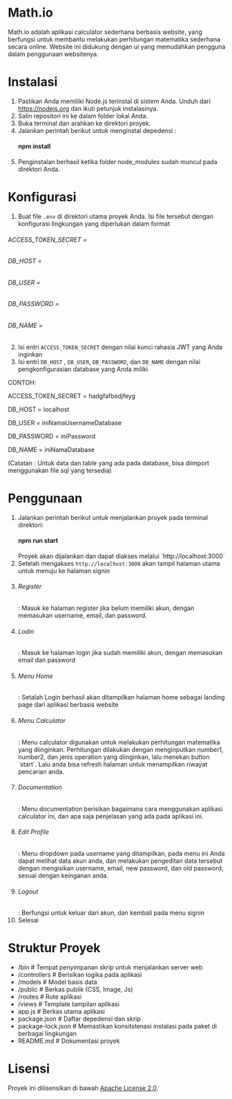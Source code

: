 # Math.io

Math.io adalah aplikasi calculator sederhana berbasis website, yang berfungsi untuk membantu melakukan perhitungan matematika sederhana secara online. Website ini didukung dengan ui yang memudahkan pengguna dalam penggunaan websitenya.

# Instalasi

1. Pastikan Anda memiliki Node.js terinstal di sistem Anda. Unduh dari https://nodejs.org  dan ikuti petunjuk instalasinya.
2. Salin repositori ini ke dalam folder lokal Anda.
3. Buka terminal dan arahkan ke direktori proyek.
4. Jalankan perintah berikut untuk menginstal depedensi :
   <h4>npm install</h4>
5. Penginstalan berhasil ketika folder node_modules sudah muncul pada direktori Anda.

# Konfigurasi
1. Buat file `.env` di direktori utama proyek Anda. Isi file tersebut dengan konfigurasi lingkungan yang diperlukan dalam format
  <h6>ACCESS_TOKEN_SECRET = </h6>
  <h6>DB_HOST = </h6>
  <h6>DB_USER = </h6>
  <h6>DB_PASSWORD = </h6>
  <h6>DB_NAME = </h6>
  
2. Isi entri `ACCESS_TOKEN_SECRET` dengan nilai kunci rahasia JWT yang Anda inginkan
3. Isi entri `DB_HOST` , `DB_USER`, `DB_PASSWORD`, dan `DB_NAME` dengan nilai pengkonfigurasian database yang Anda miliki

CONTOH:
<p>ACCESS_TOKEN_SECRET = hadgfafbsdjfeyg</p>
<p>DB_HOST = localhost</p>
<p>DB_USER = iniNamaUsernameDatabase</p>
<p>DB_PASSWORD = iniPassword</p>
<p>DB_NAME = iniNamaDatabase</p>

(Catatan : Untuk data dan table yang ada pada database, bisa diimport menggunakan file sql yang tersedia)

# Penggunaan
1. Jalankan perintah berikut untuk menjalankan proyek pada terminal direktori:
   <h4>npm run start</h4>
   Proyek akan dijalankan dan dapat diakses melalui `http://localhost:3000`
2. Setelah mengakses `http://localhost:3000` akan tampil halaman utama untuk menuju ke halaman signin
3. <h6>Register</h6> : Masuk ke halaman register jika belum memiliki akun, dengan memasukan username, email, dan password.
4. <h6>Lodin</h6> : Masuk ke halaman login jika sudah memiliki akun, dengan memasukan email dan password
5. <h6>Menu Home</h6> : Setalah Login berhasil akan ditampilkan halaman home sebagai landing page dari aplikasi berbasis website
6. <h6>Menu Calculator</h6> : Menu calculator digunakan untuk melakukan perhitungan matematika yang diinginkan. Perhitungan dilakukan dengan menginputkan number1, number2, dan jenis operation yang diinginkan, lalu menekan button `start`. Lalu anda bisa refresh halaman untuk menampilkan riwayat pencarian anda.
7. <h6>Documentation</h6> : Menu documentation berisikan bagaimana cara menggunakan aplikasi calculator ini, dan apa saja penjelasan yang ada pada aplikasi ini.
8. <h6>Edit Profile</h6> : Menu dropdown pada username yang ditampilkan, pada menu ini Anda dapat melihat data akun anda, dan melakukan pengeditan data tersebut dengan mengisikan username, email, new password, dan old password, sesuai dengan keinganan anda.
9. <h6>Logout</h6> : Berfungsi untuk keluar dari akun, dan kembali pada menu signin
10. Selesai

# Struktur Proyek
- /bin               # Tempat penyimpanan skrip untuk menjalankan server web
- /controllers       # Berisikan logika pada aplikasi
- /models            # Model basis data
- /public            # Berkas publik (CSS, Image, Js)
- /routes            # Rute aplikasi
- /views             # Template tampilan aplikasi
- app.js             # Berkas utama aplikasi
- package.json       # Daftar depedensi dan skrip
- package-lock.json  # Memastikan konsitstenasi instalasi pada paket di berbagai lingkungan
- README.md          # Dokumentasi proyek

# Lisensi
Proyek ini dilisensikan di bawah [Apache License 2.0](LICENSE).
